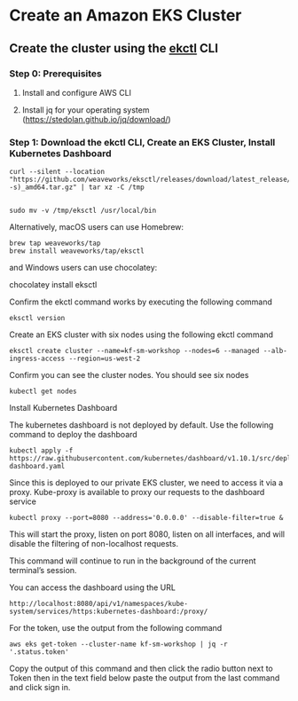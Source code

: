 # Create an Amazon EKS Cluster

## Create the cluster using the [ekctl](https://eksctl.io/) CLI

### Step 0: Prerequisites

1. Install and configure AWS CLI 

2. Install jq for your operating system
(https://stedolan.github.io/jq/download/)



### Step 1: Download the ekctl CLI, Create an EKS Cluster, Install Kubernetes Dashboard

``` 
curl --silent --location "https://github.com/weaveworks/eksctl/releases/download/latest_release/eksctl_$(uname -s)_amd64.tar.gz" | tar xz -C /tmp


sudo mv -v /tmp/eksctl /usr/local/bin

```

Alternatively, macOS users can use Homebrew:

```
brew tap weaveworks/tap
brew install weaveworks/tap/eksctl
```
and Windows users can use chocolatey:

chocolatey install eksctl

Confirm the ekctl command works by executing the following command

```
eksctl version
```

Create an EKS cluster with six nodes using the following ekctl command

```
eksctl create cluster --name=kf-sm-workshop --nodes=6 --managed --alb-ingress-access --region=us-west-2
```

Confirm you can see the cluster nodes. You should see six nodes

```
kubectl get nodes

```
Install Kubernetes Dashboard

The kubernetes dashboard is not deployed by default. Use the following command to deploy the dashboard

```
kubectl apply -f https://raw.githubusercontent.com/kubernetes/dashboard/v1.10.1/src/deploy/recommended/kubernetes-dashboard.yaml

```
Since this is deployed to our private EKS cluster, we need to access it via a proxy. Kube-proxy is available to proxy our requests to the dashboard service

```
kubectl proxy --port=8080 --address='0.0.0.0' --disable-filter=true &

```

This will start the proxy, listen on port 8080, listen on all interfaces, and will disable the filtering of non-localhost requests.

This command will continue to run in the background of the current terminal’s session.

You can access the dashboard using the URL

```
http://localhost:8080/api/v1/namespaces/kube-system/services/https:kubernetes-dashboard:/proxy/

```

For the token, use the output from the following command 

```
aws eks get-token --cluster-name kf-sm-workshop | jq -r '.status.token'

```

Copy the output of this command and then click the radio button next to Token then in the text field below paste the output from the last command and click sign in.




  



